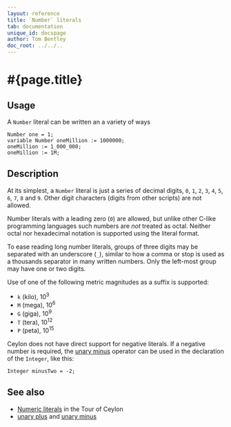 ```yaml
---
layout: reference
title: `Number` literals
tab: documentation
unique_id: docspage
author: Tom Bentley
doc_root: ../../..
---
```


# #{page.title}

## Usage 

A `Number` literal can be written an a variety of ways

<!-- cat: void m() { -->
    Number one = 1;
    variable Number oneMillion := 1000000;
    oneMillion := 1_000_000;
    oneMillion := 1M;
<!-- cat: } -->

## Description

At its simplest, a `Number` literal is just a series of decimal digits, 
`0`, `1`, `2`, `3`, `4`, `5`, `6`, `7`, `8` and `9`. Other digit characters 
(digits from other scripts) are not allowed.

Number literals with a leading zero (`0`) are allowed, but unlike other 
C-like programming languages such numbers are *not* treated as octal. 
Neither octal nor hexadecimal notation is supported using the literal format.

To ease reading long number literals, groups of three digits may be separated 
with an underscore (`_`), similar to how a comma or stop is used as a thousands
separator in many written numbers. Only the left-most group may have one or 
two digits.

Use of one of the following metric magnitudes as a suffix is supported:

* `k` (kilo), 10<sup>3</sup>
* `M` (mega), 10<sup>6</sup>
* `G` (giga), 10<sup>9</sup>
* `T` (tera), 10<sup>12</sup>
* `P` (peta), 10<sup>15</sup>

Ceylon does not have direct support for negative literals. If a negative number 
is required, the [unary minus](../../operator/unary_minus) operator can be used 
in the  declaration of the `Integer`, like this:

    Integer minusTwo = -2;

## See also

* [Numeric literals](#{page.doc_root}/tour/language-module/#numeric_literals) 
  in the Tour of Ceylon 
* [unary plus](../../operator/unary_plus) and [unary minus](#{page.doc_root}/reference/operator/unary_minus)

